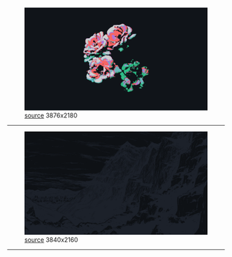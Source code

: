 
<figure>
    <a href="a-group-of-flowers-on-a-black-background.png"><img alt="a-group-of-flowers-on-a-black-background.png" src="a-group-of-flowers-on-a-black-background.png"></a>
    <figcaption>
        <a href="https://github.com/dharmx/walls/blob/main/radium/a_group_of_flowers_on_a_black_background.png">source</a>
        3876x2180
    </figcaption>
</figure>
<hr>
            
<figure>
    <a href="a-mountain-range-at-night.png"><img alt="a-mountain-range-at-night.png" src="a-mountain-range-at-night.png"></a>
    <figcaption>
        <a href="https://github.com/dharmx/walls/blob/main/radium/a_mountain_range_at_night.png">source</a>
        3840x2160
    </figcaption>
</figure>
<hr>
            